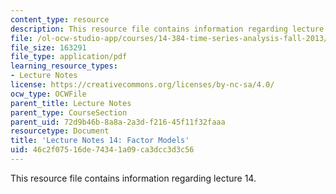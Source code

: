 ```yaml
---
content_type: resource
description: This resource file contains information regarding lecture 14.
file: /ol-ocw-studio-app/courses/14-384-time-series-analysis-fall-2013/46c2f07516de74341a09ca3dcc3d3c56_MIT14_384F13_lec14.pdf
file_size: 163291
file_type: application/pdf
learning_resource_types:
- Lecture Notes
license: https://creativecommons.org/licenses/by-nc-sa/4.0/
ocw_type: OCWFile
parent_title: Lecture Notes
parent_type: CourseSection
parent_uid: 72d9b46b-8a8a-2a3d-f216-45f11f32faaa
resourcetype: Document
title: 'Lecture Notes 14: Factor Models'
uid: 46c2f075-16de-7434-1a09-ca3dcc3d3c56
---
```

This resource file contains information regarding lecture 14.